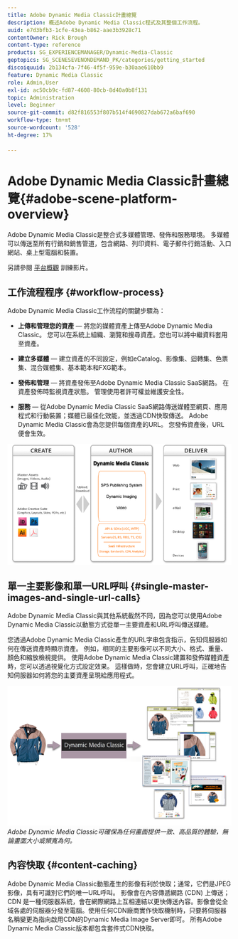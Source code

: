 ```yaml
---
title: Adobe Dynamic Media Classic計畫總覽
description: 概述Adobe Dynamic Media Classic程式及其整個工作流程。
uuid: e7d3bfb3-1cfe-43ea-b862-aae3b3928c71
contentOwner: Rick Brough
content-type: reference
products: SG_EXPERIENCEMANAGER/Dynamic-Media-Classic
geptopics: SG_SCENESEVENONDEMAND_PK/categories/getting_started
discoiquuid: 2b134cfa-7f46-4f5f-959e-b30aae610bb9
feature: Dynamic Media Classic
role: Admin,User
exl-id: ac50cb9c-fd87-4608-80cb-8d40a0b8f131
topic: Administration
level: Beginner
source-git-commit: d82f816553f807b514f4690827dab672a6baf690
workflow-type: tm+mt
source-wordcount: '528'
ht-degree: 17%

---
```


# Adobe Dynamic Media Classic計畫總覽{#adobe-scene-platform-overview}

Adobe Dynamic Media Classic是整合式多媒體管理、發佈和服務環境。 多媒體可以傳送至所有行銷和銷售管道，包含網路、列印資料、電子郵件行銷活動、入口網站、桌上型電腦和裝置。

另請參閱 [平台概觀](https://s7d5.scene7.com/s7viewers/html5/VideoViewer.html?videoserverurl=https://s7d5.scene7.com/is/content/&amp;emailurl=https://s7d5.scene7.com/s7/emailFriend&amp;serverUrl=https://s7d5.scene7.com/is/image/&amp;config=Scene7SharedAssets/Universal_HTML5_Video&amp;contenturl=https://s7d5.scene7.com/skins/&amp;asset=S7tutorials/572_Platform%20Overview_converted%20renamed_Getting%20Started-AVS) 訓練影片。

## 工作流程程序 {#workflow-process}

Adobe Dynamic Media Classic工作流程的關鍵步驟為：

* **上傳和管理您的資產**  — 將您的媒體資產上傳至Adobe Dynamic Media Classic。 您可以在系統上組織、瀏覽和搜尋資產。您也可以將中繼資料套用至資產。

* **建立多媒體**  — 建立資產的不同設定，例如eCatalog、影像集、迴轉集、色票集、混合媒體集、基本範本和FXG範本。

* **發佈和管理**  — 將資產發佈至Adobe Dynamic Media Classic SaaS網路。 在資產發佈時監視資產狀態。 管理使用者許可權並維護安全性。

* **服務**  — 從Adobe Dynamic Media Classic SaaS網路傳送媒體至網頁、應用程式和行動裝置；媒體已最佳化效能，並透過CDN快取傳送。 Adobe Dynamic Media Classic會為您提供每個資產的URL。 您發佈資產後，URL 便會生效。

![Adobe Dynamic Media Classic工作流程程式](/help/using/assets/gs_workflow.png)

## 單一主要影像和單一URL呼叫 {#single-master-images-and-single-url-calls}

Adobe Dynamic Media Classic與其他系統截然不同，因為您可以使用Adobe Dynamic Media Classic以動態方式從單一主要資產和URL呼叫傳送媒體。

您透過Adobe Dynamic Media Classic產生的URL字串包含指示，告知伺服器如何在傳送資產時顯示資產。 例如，相同的主要影像可以不同大小、格式、重量、顏色和縮放檢視提供。 使用Adobe Dynamic Media Classic建置和發佈媒體資產時，您可以透過視覺化方式設定效果。 這樣做時，您會建立URL呼叫，正確地告知伺服器如何將您的主要資產呈現給應用程式。

![Adobe Dynamic Media Classic可將相同的主要影像傳送至不同大小和格式的不同媒體。](/help/using/assets/gs_dynamic_publishing.png)
*Adobe Dynamic Media Classic可確保為任何畫面提供一致、高品質的體驗，無論畫面大小或頻寬為何。*

## 內容快取 {#content-caching}

Adobe Dynamic Media Classic動態產生的影像有利於快取；通常，它們是JPEG影像，具有可識別它們的唯一URL呼叫。 影像會在內容傳遞網路 (CDN) 上傳送；CDN 是一種伺服器系統，會在網際網路上互相連結以更快傳送內容。影像會從全域各處的伺服器分發至電腦。使用任何CDN廠商實作快取機制時，只要將伺服器名稱變更為指向啟用CDN的Dynamic Media Image Server即可。 所有Adobe Dynamic Media Classic版本都包含套件式CDN快取。
